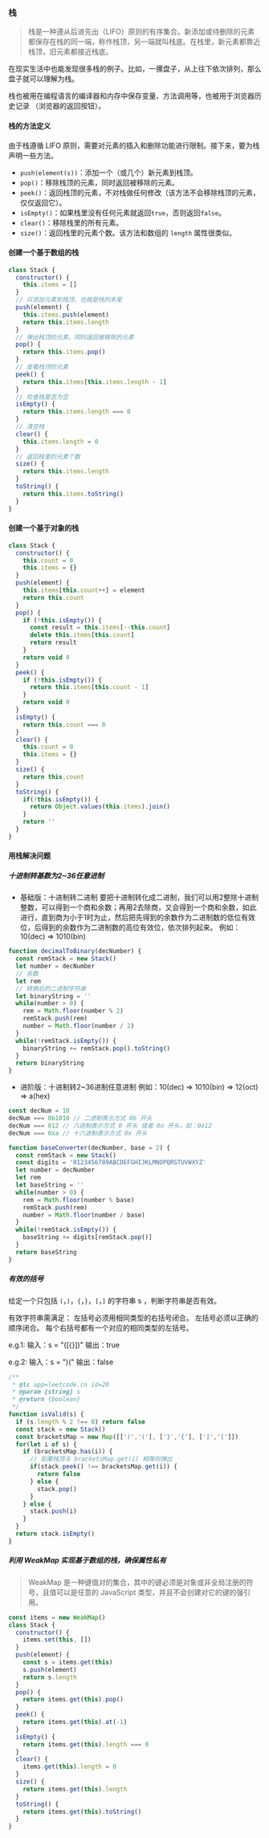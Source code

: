 ### 栈

>栈是一种遵从后进先出（LIFO）原则的有序集合。新添加或待删除的元素都保存在栈的同一端，称作栈顶，另一端就叫栈底。在栈里，新元素都靠近栈顶，旧元素都接近栈底。

在现实生活中也能发现很多栈的例子。比如，一摞盘子，从上往下依次排列，那么盘子就可以理解为栈。

栈也被用在编程语言的编译器和内存中保存变量、方法调用等，也被用于浏览器历史记录
（浏览器的返回按钮）。

#### 栈的方法定义
由于栈遵循 LIFO 原则，需要对元素的插入和删除功能进行限制。接下来，要为栈声明一些方法。
* `push(element(s))`：添加一个（或几个）新元素到栈顶。
* `pop()`：移除栈顶的元素，同时返回被移除的元素。 
* `peek()`：返回栈顶的元素，不对栈做任何修改（该方法不会移除栈顶的元素，仅仅返回它）。 
* `isEmpty()`：如果栈里没有任何元素就返回`true`，否则返回`false`。 
* `clear()`：移除栈里的所有元素。 
* `size()`：返回栈里的元素个数。该方法和数组的 `length` 属性很类似。

#### 创建一个基于数组的栈
```javascript
class Stack {
  constructor() {
    this.items = []
  }
  // 只添加元素到栈顶，也就是栈的末尾
  push(element) {
    this.items.push(element)
    return this.items.length
  }
  // 弹出栈顶的元素，同时返回被移除的元素
  pop() {
    return this.items.pop()
  }
  // 查看栈顶的元素
  peek() {
    return this.items[this.items.length - 1]
  }
  // 检查栈是否为空
  isEmpty() {
    return this.items.length === 0
  }
  // 清空栈
  clear() {
    this.items.length = 0
  }
  // 返回栈里的元素个数
  size() {
    return this.items.length
  }
  toString() {
    return this.items.toString()
  }
}
```

#### 创建一个基于对象的栈
```javascript
class Stack {
  constructor() {
    this.count = 0
    this.items = {}
  }
  push(element) {
    this.items[this.count++] = element
    return this.count
  }
  pop() {
    if (!this.isEmpty()) {
      const result = this.items[--this.count]
      delete this.items[this.count]
      return result
    } 
    return void 0
  }
  peek() {
    if (!this.isEmpty()) {
      return this.items[this.count - 1]
    }
    return void 0
  }
  isEmpty() {
    return this.count === 0
  }
  clear() {
    this.count = 0
    this.items = {}
  }
  size() {
    return this.count
  }
  toString() {
    if(!this.isEmpty()) {
      return Object.values(this.items).join()
    }
    return ''
  }
}
```

#### 用栈解决问题

##### 十进制转基数为2~36任意进制
* 基础版：十进制转二进制
要把十进制转化成二进制，我们可以用2整除十进制整数，可以得到一个商和余数；再用2去除商，又会得到一个商和余数，如此进行，直到商为小于1时为止，然后把先得到的余数作为二进制数的低位有效位，后得到的余数作为二进制数的高位有效位，依次排列起来。
例如：10(dec) => 1010(bin)

```javascript
function decimalToBinary(decNumber) {
  const remStack = new Stack()
  let number = decNumber
  // 余数
  let rem
  // 转换后的二进制字符串
  let binaryString = ''
  while(number > 0) {
    rem = Math.floor(number % 2)
    remStack.push(rem)
    number = Math.floor(number / 2)
  }
  while(!remStack.isEmpty()) {
    binaryString += remStack.pop().toString()
  }
  return binaryString
}
```

* 进阶版：十进制转2~36进制任意进制
例如：10(dec) => 1010(bin) => 12(oct) => a(hex)
```javascript
const decNum = 10
decNum === 0b1010 // 二进制表示方式 0b 开头
decNum === 012 // 八进制表示方式 0 开头 或者 0o 开头，如：0o12
decNum === 0xa // 十六进制表示方式 0x 开头

```
```javascript
function baseConverter(decNumber, base = 2) {
  const remStack = new Stack()
  const digits = '0123456789ABCDEFGHIJKLMNOPQRSTUVWXYZ'
  let number = decNumber
  let rem
  let baseString = ''
  while(number > 0) {
    rem = Math.floor(number % base)
    remStack.push(rem)
    number = Math.floor(number / base)
  }
  while(!remStack.isEmpty()) {
    baseString += digits[remStack.pop()]
  }
  return baseString
}
```

##### 有效的括号
给定一个只包括 `(`，`)`，`{`，`}`，`[`，`]` 的字符串 s ，判断字符串是否有效。

有效字符串需满足：
左括号必须用相同类型的右括号闭合。
左括号必须以正确的顺序闭合。
每个右括号都有一个对应的相同类型的左括号。

e.g.1:
输入：s = "([{}])"
输出：true

e.g.2:
输入：s = ")("
输出：false

```javascript
/**
 * @lc app=leetcode.cn id=20
 * @param {string} s
 * @return {boolean}
 */
function isValid(s) {
  if (s.length % 2 !== 0) return false
  const stack = new Stack()
  const bracketsMap = new Map([[')','('], ['}','{'], [']','[']])
  for(let i of s) {
    if (bracketsMap.has(i)) {
      // 如果栈顶与 bracketsMap.get(i) 相等则弹出
      if(stack.peek() !== bracketsMap.get(i)) {
        return false
      } else {
        stack.pop()
      }
    } else {
      stack.push(i)
    }
  }
  return stack.isEmpty()
}
```

##### 利用 WeakMap 实现基于数组的栈，确保属性私有
> WeakMap 是一种键值对的集合，其中的键必须是对象或非全局注册的符号，且值可以是任意的 JavaScript 类型，并且不会创建对它的键的强引用。

```javascript
const items = new WeakMap()
class Stack {
  constructor() {
    items.set(this, [])
  }
  push(element) {
    const s = items.get(this)
    s.push(element)
    return s.length
  }
  pop() {
    return items.get(this).pop()
  }
  peek() {
    return items.get(this).at(-1)
  }
  isEmpty() {
    return items.get(this).length === 0
  }
  clear() {
    items.get(this).length = 0
  }
  size() {
    return items.get(this).length
  }
  toString() {
    return items.get(this).toString()
  }
}
```